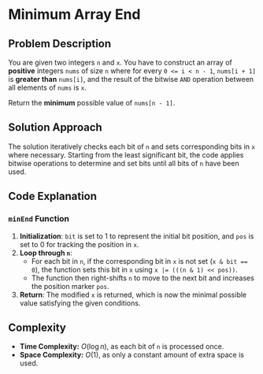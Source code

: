 # Minimum Array End

## Problem Description

You are given two integers `n` and `x`. You have to construct an array of **positive** integers `nums` of size `n` where for every `0 <= i < n - 1`, `nums[i + 1]` is **greater than** `nums[i]`, and the result of the bitwise `AND` operation between all elements of `nums` is `x`.

Return the **minimum** possible value of `nums[n - 1]`.

## Solution Approach

The solution iteratively checks each bit of `n` and sets corresponding bits in `x` where necessary. Starting from the least significant bit, the code applies bitwise operations to determine and set bits until all bits of `n` have been used. 

## Code Explanation

### `minEnd` Function

1. **Initialization**: `bit` is set to 1 to represent the initial bit position, and `pos` is set to 0 for tracking the position in `x`.
2. **Loop through `n`**:
   - For each bit in `n`, if the corresponding bit in `x` is not set (`x & bit == 0`), the function sets this bit in `x` using `x |= (((n & 1) << pos))`.
   - The function then right-shifts `n` to move to the next bit and increases the position marker `pos`.
3. **Return**: The modified `x` is returned, which is now the minimal possible value satisfying the given conditions.

## Complexity

- **Time Complexity:** $O(\log n)$, as each bit of `n` is processed once.
- **Space Complexity:** $O(1)$, as only a constant amount of extra space is used.
